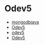 # Odev5

<!--Index-->

- [mongodbjava](./mongodbjava.rar)
- [Odev5](./Odev5.docx)
- [odev5](./odev5.java)
- [Odev5](./Odev5.pdf)

<!--Index-->

